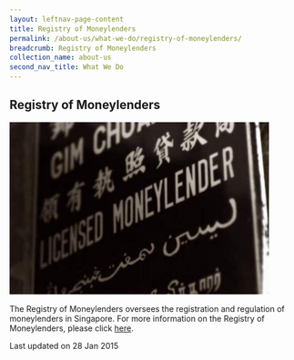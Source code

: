 ```yaml
---
layout: leftnav-page-content
title: Registry of Moneylenders
permalink: /about-us/what-we-do/registry-of-moneylenders/
breadcrumb: Registry of Moneylenders
collection_name: about-us
second_nav_title: What We Do
---
```


<style> 
 .image {width: 600px;} 
 .image img {max-width: 100%;} 
</style>

Registry of Moneylenders
---

<div class="image"><img src="/images/1422440619653.jpg/" title="Registry of Moneylenders" alt="Registry of Moneylenders"></div>

The Registry of Moneylenders oversees the registration and regulation of moneylenders in Singapore. For more information on the Registry of Moneylenders, please click [here](https://rom.mlaw.gov.sg).

 <p class="right-side-updated">Last updated on 28 Jan 2015</p>
